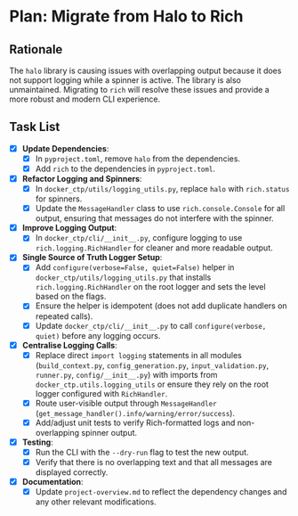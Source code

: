 # Plan: Migrate from Halo to Rich

## Rationale

The `halo` library is causing issues with overlapping output because it does not support logging while a spinner is active. The library is also unmaintained. Migrating to `rich` will resolve these issues and provide a more robust and modern CLI experience.

## Task List

- [x] **Update Dependencies**:
  - [x] In `pyproject.toml`, remove `halo` from the dependencies.
  - [x] Add `rich` to the dependencies in `pyproject.toml`.

- [x] **Refactor Logging and Spinners**:
  - [x] In `docker_ctp/utils/logging_utils.py`, replace `halo` with `rich.status` for spinners.
  - [x] Update the `MessageHandler` class to use `rich.console.Console` for all output, ensuring that messages do not interfere with the spinner.

- [x] **Improve Logging Output**:
  - [x] In `docker_ctp/cli/__init__.py`, configure logging to use `rich.logging.RichHandler` for cleaner and more readable output.

- [x] **Single Source of Truth Logger Setup**:
  - [x] Add `configure(verbose=False, quiet=False)` helper in `docker_ctp/utils/logging_utils.py` that installs `rich.logging.RichHandler` on the root logger and sets the level based on the flags.
  - [x] Ensure the helper is idempotent (does not add duplicate handlers on repeated calls).
  - [x] Update `docker_ctp/cli/__init__.py` to call `configure(verbose, quiet)` before any logging occurs.

- [x] **Centralise Logging Calls**:
  - [x] Replace direct `import logging` statements in all modules (`build_context.py`, `config_generation.py`, `input_validation.py`, `runner.py`, `config/__init__.py`) with imports from `docker_ctp.utils.logging_utils` or ensure they rely on the root logger configured with `RichHandler`.
  - [x] Route user-visible output through `MessageHandler` (`get_message_handler().info/warning/error/success`).
  - [x] Add/adjust unit tests to verify Rich-formatted logs and non-overlapping spinner output.

- [x] **Testing**:
  - [x] Run the CLI with the `--dry-run` flag to test the new output.
  - [x] Verify that there is no overlapping text and that all messages are displayed correctly.

- [x] **Documentation**:
  - [x] Update `project-overview.md` to reflect the dependency changes and any other relevant modifications.

